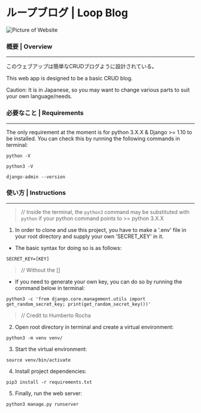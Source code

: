 # ループブログ | Loop Blog

<img src="https://loopblog-images.s3.amazonaws.com/screencapture-loopblog.png"
     alt="Picture of Website" />

### 概要 | Overview
***

このウェブアップは簡単なCRUDブログように設計されている。

This web app is designed to be a basic CRUD blog. 

Caution: It is in Japanese, so you may want to change various parts to suit your own language/needs.


### 必要なこと | Requirements
***

The only requirement at the moment is for python 3.X.X & Django >= 1.10 to be installed. You can check this by running the following commands in terminal:

`python -V`


`python3 -V`


`django-admin --version`


### 使い方 | Instructions
***

> // Inside the terminal, the `python3` command may be substituted with `python` if your python command points to >= python 3.X.X

1. In order to clone and use this project, you have to make a '.env' file in your root directory and supply your own 'SECRET_KEY' in it.

* The basic syntax for doing so is as follows:

`SECRET_KEY=[KEY]`

> // Without the []

* If you need to generate your own key, you can do so by running the command below in terminal: 


`python3 -c 'from django.core.management.utils import get_random_secret_key; print(get_random_secret_key())'`

> // Credit to Humberto Rocha


2. Open root directory in terminal and create a virtual environment:

`python3 -m venv venv/`

3. Start the virtual environment:

`source venv/bin/activate`

4. Install project dependencies:

`pip3 install -r requirements.txt`

5. Finally, run the web server:

`python3 manage.py runserver`


